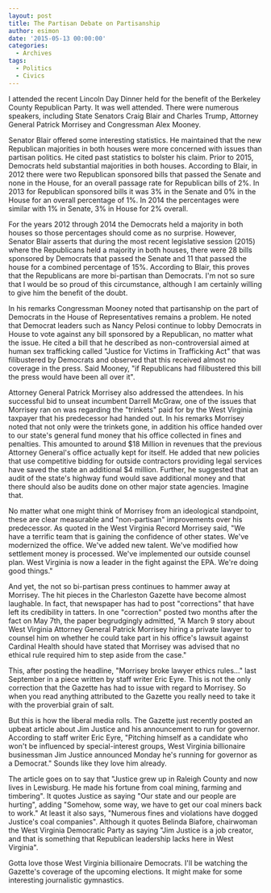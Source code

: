 ```yaml
---
layout: post
title: The Partisan Debate on Partisanship
author: esimon
date: '2015-05-13 00:00:00'
categories:
  - Archives
tags:
  - Politics
  - Civics
---
```

I attended the recent Lincoln Day Dinner held for the benefit of the Berkeley County Republican Party. It was well attended. There were numerous speakers, including State Senators Craig Blair and Charles Trump, Attorney General Patrick Morrisey and Congressman Alex Mooney. 

Senator Blair offered some interesting statistics. He maintained that the new Republican majorities in both houses were more concerned with issues than partisan politics. He cited past statistics to bolster his claim. Prior to 2015, Democrats held substantial majorities in both houses. According to Blair, in 2012 there were two Republican sponsored bills that passed the Senate and none in the House, for an overall passage rate for Republican bills of 2%. In 2013 for Republican sponsored bills it was 3% in the Senate and 0% in the House for an overall percentage of 1%. In 2014 the percentages were similar with 1% in Senate, 3% in House for 2% overall. 

For the years 2012 through 2014 the Democrats held a majority in both houses so those percentages should come as no surprise. However, Senator Blair asserts that during the most recent legislative session (2015) where the Republicans held a majority in both houses, there were 28 bills sponsored by Democrats that passed the Senate and 11 that passed the house for a combined percentage of 15%. According to Blair, this proves that the Republicans are more bi-partisan than Democrats. I'm not so sure that I would be so proud of this circumstance, although I am certainly willing to give him the benefit of the doubt. 

In his remarks Congressman Mooney noted that partisanship on the part of Democrats in the House of Representatives remains a problem. He noted that Democrat leaders such as Nancy Pelosi continue to lobby Democrats in House to vote against any bill sponsored by a Republican, no matter what the issue. He cited a bill that he described as non-controversial aimed at human sex trafficking called "Justice for Victims in Trafficking Act" that was filibustered by Democrats and observed that this received almost no coverage in the press. Said Mooney, "if Republicans had filibustered this bill the press would have been all over it". 

Attorney General Patrick Morrisey also addressed the attendees. In his successful bid to unseat incumbent Darrell McGraw, one of the issues that Morrisey ran on was regarding the "trinkets" paid for by the West Virginia taxpayer that his predecessor had handed out. In his remarks Morrisey noted that not only were the trinkets gone, in addition his office handed over to our state's general fund money that his office collected in fines and penalties. This amounted to around $18 Million in revenues that the previous Attorney General's office actually kept for itself. He added that new policies that use competitive bidding for outside contractors providing legal services have saved the state an additional $4 million. Further, he suggested that an audit of the state's highway fund would save additional money and that there should also be audits done on other major state agencies. Imagine that. 

No matter what one might think of Morrisey from an ideological standpoint, these are clear measurable and "non-partisan" improvements over his predecessor. As quoted in the West Virginia Record Morrisey said, "We have a terrific team that is gaining the confidence of other states. We've modernized the office. We've added new talent. We've modified how settlement money is processed. We've implemented our outside counsel plan. West Virginia is now a leader in the fight against the EPA. We're doing good things."

And yet, the not so bi-partisan press continues to hammer away at Morrisey. The hit pieces in the Charleston Gazette have become almost laughable. In fact, that newspaper has had to post "corrections" that have left its credibility in tatters. In one "correction" posted two months after the fact on May 7th, the paper begrudgingly admitted, "A March 9 story about West Virginia Attorney General Patrick Morrisey hiring a private lawyer to counsel him on whether he could take part in his office's lawsuit against Cardinal Health should have stated that Morrisey was advised that no ethical rule required him to step aside from the case."  

This, after posting the headline, "Morrisey broke lawyer ethics rules…" last September in a piece written by staff writer Eric Eyre. This is not the only correction that the Gazette has had to issue with regard to Morrisey. So when you read anything attributed to the Gazette you really need to take it with the proverbial grain of salt. 

But this is how the liberal media rolls. The Gazette just recently posted an upbeat article about Jim Justice and his announcement to run for governor. According to staff writer Eric Eyre, "Pitching himself as a candidate who won't be influenced by special-interest groups, West Virginia billionaire businessman Jim Justice announced Monday he's running for governor as a Democrat." Sounds like they love him already. 

The article goes on to say that "Justice grew up in Raleigh County and now lives in Lewisburg. He made his fortune from coal mining, farming and timbering". It quotes Justice as saying "Our state and our people are hurting", adding "Somehow, some way, we have to get our coal miners back to work." At least it also says, "Numerous fines and violations have dogged Justice's coal companies". Although it quotes Belinda Biafore, chairwoman the West Virginia Democratic Party as saying "Jim Justice is a job creator, and that is something that Republican leadership lacks here in West Virginia". 

Gotta love those West Virginia billionaire Democrats. I'll be watching the Gazette's coverage of the upcoming elections. It might make for some interesting journalistic gymnastics. 

